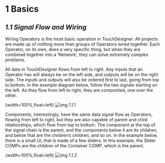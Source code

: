 # 1 Basics

## *1.1 Signal Flow and Wiring*

Wiring Operators is the most basic operation in TouchDesigner. All projects are made up of nothing more than groups of Operators wired together. Each Operator, on its own, does a very specific thing, but when they are combined together into a ’Network’, they can solve extremely complex problems.

All data in TouchDesigner flows from left to right. Any inputs that an Operator has will always be on the left side, and outputs will be on the right side. The inputs and outputs will also be ordered first to last, going from top to bottom. In the example diagram below, follow the two signals starting on the left. As they flow from left to right, they are composited, one over the other.

{width=100%,float=left}
![img 1.1.1](images/1.1/signal-flow-1.png)

Components, interestingly, have the same data signal flow as Operators, flowing from left to right, but they are also capable of parent and child relationships, which flow from top to bottom. The component at the top of the signal chain is the parent, and the components below it are its children, and below that are the children’s children, and so on. In the example below, there is a small UI, that is made of a few sliders. In this example, the Slider COMPs are the children of the Container COMP, which is the parent.

{width=100%,float=left}
![img 1.1.2](images/1.1/signal-flow-2.png)

